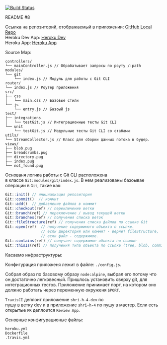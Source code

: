 [![Build Status](https://travis-ci.org/dezmound/y.h.4.svg?branch=master)](https://travis-ci.org/dezmound/y.h.4)   

README #8

Ссылка на репозиторий, отображаемый в приложении: [GitHub Local Repo](https://github.com/dezmound/y.h.3)   
Heroku Dev App: [Heroku Dev](https://shri-h-4-dev.herokuapp.com)   
Heroku App: [Heroku App](https://shri-h-4.herokuapp.com)    

Source Map:
```
controllers/
└── mainController.js // Обрабатывает запросы по роуту /:path
modules/
└── git
    └── index.js // Модуль для работы с Git CLI
router/
└── index.js // Роутер приложения
src/
├── css
│   └── main.css // Базовые стили
└── js
    └── entry.js // Базоый js
test/
├── integrations
│   └── testGit.js // Интеграционные тесты Git CLI
└── unit
    └── testGit.js // Модульные тесты Git CLI со стабами
utils/
└── StreamCollector.js // Класс для сборки данных потока в буфер.
views/
├── blob.pug
├── breadcrumbs.pug
├── directory.pug
├── index.pug
└── not_found.pug

```

Основаня логика работы с Git CLI расположена   
в классе `Git:modules/git/index.js`.
В нем реализованы базоывае операции в `Git`, такие как:
```javascript
Git::init() // инициализция репозитория
Git::commit()  // коммит
Git::add()  // добавление файлов в коммит
Git::checkout(ref) // переключение ветки
Git::branch(ref) // переключение / вывод текущей ветки
Git::branches(ref) // получения списка веток
Git::fileStructure(ref) // получения списка файлов по ссылке Git
Git::open(ref)  // получение содержимого объекта п ссылке.
                // если директория или коммит - вернет fileStructure,
                // если файл - содержимое.
Git::contains(ref) // получает содержимое объекта по ссылке
Git::thisIs(ref) // получения типа объекта по ссылке (tree, blob, commit)
```

Касаемо инфраструктуры:

Конфигурация приложеня лежит в файле: `./config.js`.

Собрал образ по базовому образу `node:alpine`,
выбрал его потому что он достаточно легковесный.
Пришлось установить сверху git, для интеграционных тестов.
Приложение принимает порт, на котором оно должно работать
через переменную окруженя `$PORT`.

`TravisCI` деплоит приложение `shri-h-4-dev` по   
пушу в ветку dev и в приложение `shri-h-4` по пушу в мастер.
Если есть открытые `PR` деплоится `Review App`.

Основные конфигурационые файлы:
```
heroku.yml
Dockerfile
.travis.yml
```